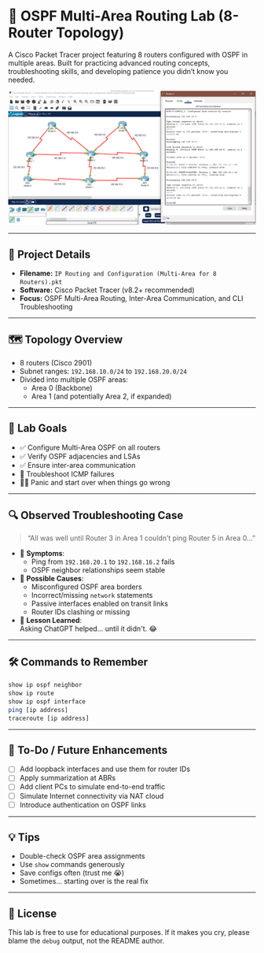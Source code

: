 
# 🧠 OSPF Multi-Area Routing Lab (8-Router Topology)

A Cisco Packet Tracer project featuring 8 routers configured with OSPF in multiple areas. Built for practicing advanced routing concepts, troubleshooting skills, and developing patience you didn’t know you needed.

![Topology Screenshot](./IP-Routing-and-Configuration-(Multi-Area-for-8-Routers).png)

---

## 📂 Project Details

- **Filename:** `IP Routing and Configuration (Multi-Area for 8 Routers).pkt`
- **Software:** Cisco Packet Tracer (v8.2+ recommended)
- **Focus:** OSPF Multi-Area Routing, Inter-Area Communication, and CLI Troubleshooting

---

## 🗺️ Topology Overview

- 8 routers (Cisco 2901)
- Subnet ranges: `192.168.10.0/24` to `192.168.20.0/24`
- Divided into multiple OSPF areas:
  - Area 0 (Backbone)
  - Area 1 (and potentially Area 2, if expanded)

---

## 🧪 Lab Goals

- ✅ Configure Multi-Area OSPF on all routers  
- ✅ Verify OSPF adjacencies and LSAs  
- ✅ Ensure inter-area communication  
- 🔁 Troubleshoot ICMP failures  
- 😵‍💫 Panic and start over when things go wrong

---

## 🔍 Observed Troubleshooting Case

> “All was well until Router 3 in Area 1 couldn’t ping Router 5 in Area 0...”

- 🔎 **Symptoms**:
  - Ping from `192.168.20.1` to `192.168.16.2` fails
  - OSPF neighbor relationships seem stable
- 🧯 **Possible Causes**:
  - Misconfigured OSPF area borders
  - Incorrect/missing `network` statements
  - Passive interfaces enabled on transit links
  - Router IDs clashing or missing
- 🧠 **Lesson Learned**:  
  Asking ChatGPT helped... until it didn't. 😂

---

## 🛠️ Commands to Remember

```bash
show ip ospf neighbor
show ip route
show ip ospf interface
ping [ip address]
traceroute [ip address]
```

---

## 🚀 To-Do / Future Enhancements

- [ ] Add loopback interfaces and use them for router IDs
- [ ] Apply summarization at ABRs
- [ ] Add client PCs to simulate end-to-end traffic
- [ ] Simulate Internet connectivity via NAT cloud
- [ ] Introduce authentication on OSPF links

---

## 💡 Tips

- Double-check OSPF area assignments
- Use `show` commands generously
- Save configs often (trust me 😭)
- Sometimes... starting over is the real fix

---

## 🧾 License

This lab is free to use for educational purposes. If it makes you cry, please blame the `debug` output, not the README author.

